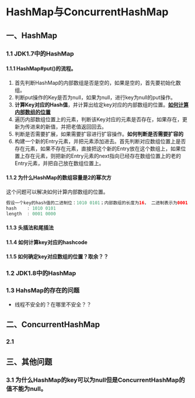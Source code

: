 # HashMap与ConcurrentHashMap

## 一、HashMap

### 1.1  JDK1.7中的HashMap

#### 1.1.1 HashMap#put()的流程。

1. 首先判断HashMap的内部数组是否是空的，如果是空的，首先要初始化数组。
2. 判断put操作的Key是否为null，如果为null，进行key为null的put操作。
3. **计算Key对应的Hash值**，并计算出给定key对应的内部数组的位置。**[如何计算内部数组的位置](#如何计算内部数组的位置)**
4. 遍历内部数组位置上的元素，判断该Key对应的元素是否存在，如果存在，更新为传进来的新值，并把老值返回回去。
5. 判断是否需要扩展，如果需要扩容进行扩容操作。**如何判断是否需要扩容的**
6. 构建一个新的Entry元素，并把元素添加进去。首先判断对应数组位置上是否存在元素，如果不存在元素，直接把这个新的Entry放在这个数组上，如果位置上存在元素，则把新的Entry元素的next指向已经存在数组位置上的老的Entry元素，并把自己放在数组位置上。


#### 1.1.2 <a id="如何计算内部数组的位置">为什么HashMap的数组容量是2的幂次方</a>

这个问题可以解决如何计算内部数组的位置。

``` java
假设一个key的hash值的二进制位：1010 0101；内部数组的长度为16， 二进制表示为0001 0000   
hash	: 1010 0101
length 	: 0001 0000
```



#### 1.1.3 头插法和尾插法

#### 1.1.4 如何计算key对应的hashcode

#### 1.1.5 如何确定key对应数组的位置？取余？？

### 1.2 JDK1.8中的HashMap



### 1.3 HahsMap的存在的问题

* 线程不安全的？在哪里不安全？？



## 二、ConcurrentHashMap

### 2.1



## 三、其他问题

### 3.1 为什么HashMap的key可以为null但是ConcurrentHashMap的值不能为null。
